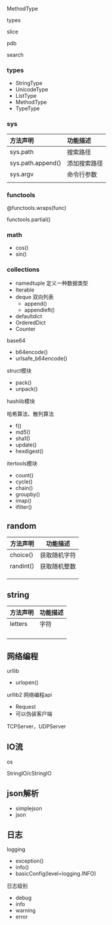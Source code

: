 MethodType

types

slice

pdb

search

### types

- StringType
- UnicodeType
- ListType
- MethodType
- TypeType

### sys

| 方法声明              | 功能描述   |
| :---------------- | :----- |
| sys.path          | 搜索路径   |
| sys.path.append() | 添加搜索路径 |
| sys.argv          | 命令行参数  |
|                   |        |

### functools

@functools.wraps(func)

functools.partial()

### math

- cos()
- sin()

### collections

- namedtuple 定义一种数据类型
- Iterable
- deque 双向列表
  - append()
  - appendleft()
- defaultdict
- OrderedDict
- Counter

base64

- b64encode()
- urlsafe_b64encode()

struct模块

- pack()
- unpack()

hashlib模块

哈希算法、散列算法

- f()
- md5()
- sha1()
- update()
- hexdigest()

itertools模块

- count()
- cycle()
- chain()
- groupby()
- imap()
- ifilter()

##  random

| 方法声明      | 功能描述   |
| --------- | ------ |
| choice()  | 获取随机字符 |
| randint() | 获取随机整数 |
|           |        |
|           |        |
|           |        |

## string

| 方法声明    | 功能描述 |
| ------- | ---- |
| letters | 字符   |
|         |      |
|         |      |
|         |      |
|         |      |

## 网络编程

urllib

- urlopen()

urllib2 网络编程api

- Request
- 可以伪装客户端

TCPServer，UDPServer

## IO流

os

StringIO/cStringIO

## json解析

- simplejson 
- json

## 日志

logging

- exception()
- info()
- basicConfig(level=logging.INFO)

日志级别

- debug
- info
- warning
- error